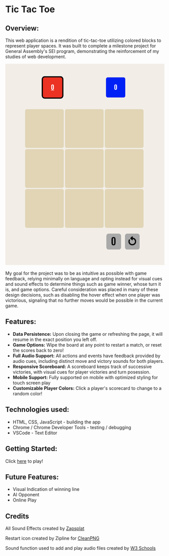 # Tic Tac Toe

## Overview:

This web application is a rendition of tic-tac-toe utilizing colored blocks to represent player spaces. It was built to complete a milestone project for General Assembly's SEI program, demonstrating the reinforcement of my studies of web development. 


<img src="/img/screenshot.png" width="500"/>

My goal for the project was to be as intuitive as possible with game feedback, relying minimally on language and opting instead for visual cues and sound effects to determine things such as game winner, whose turn it is, and game options. Careful consideration was placed in many of these design decisions, such as disabling the hover effect when one player was victorious, signaling that no further moves would be possible in the current game. 

## Features:
- **Data Persistence:**  Upon closing the game or refreshing the page, it will resume in the exact position you left off.
- **Game Options:** Wipe the board at any point to restart a match, or reset the scores back to zero!
- **Full Audio Support:** All actions and events have feedback provided by audio cues, including distinct move and victory sounds for both players.
- **Responsive Scoreboard:** A scoreboard keeps track of successive victories, with visual cues for player victories and turn posession.
- **Mobile Support:** Fully supported on mobile with optimized styling for touch screen play
- **Customizable Player Colors:** Click a player's scorecard to change to a random color!

## Technologies used:
- HTML, CSS, JavaScript - building the app
- Chrome / Chrome Developer Tools - testing / debugging
- VSCode - Text Editor


## Getting Started:

Click [here](https://d-mayo.github.io/tic-tac-toe/) to play!

## Future Features:
- Visual Indication of winning line
- AI Opponent 
- Online Play

## Credits
All Sound Effects created by [Zapsplat](https://www.zapsplat.com/)

Restart icon created by Zipline for [CleanPNG](https://www.cleanpng.com/png-computer-icons-restart-1679597/)

Sound function used to add and play audio files created by [W3 Schools](https://www.w3schools.com/graphics/game_sound.asp)
